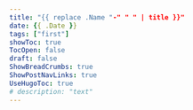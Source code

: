 ```yaml
---
title: "{{ replace .Name "-" " " | title }}"
date: {{ .Date }}
tags: ["first"]
showToc: true
TocOpen: false
draft: false
ShowBreadCrumbs: true
ShowPostNavLinks: true
UseHugoToc: true
# description: "text"
---
```


